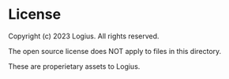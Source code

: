 # License

Copyright (c) 2023 Logius. All rights reserved.

The open source license does NOT apply to files in this directory.

These are properietary assets to Logius.
